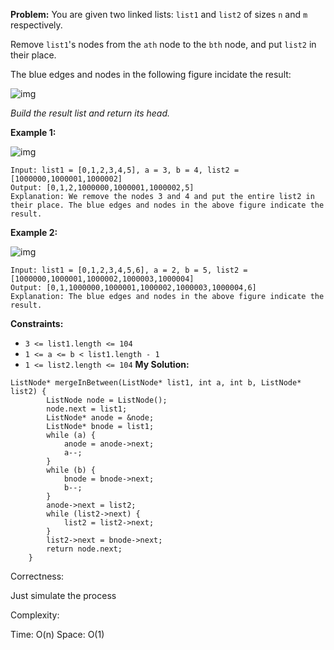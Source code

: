 **Problem:**
You are given two linked lists: `list1` and `list2` of sizes `n` and `m` respectively.

Remove `list1`'s nodes from the `ath` node to the `bth` node, and put `list2` in their place.

The blue edges and nodes in the following figure incidate the result:

![img](https://assets.leetcode.com/uploads/2020/11/05/fig1.png)

*Build the result list and return its head.*

 

**Example 1:**

![img](https://assets.leetcode.com/uploads/2020/11/05/merge_linked_list_ex1.png)

```
Input: list1 = [0,1,2,3,4,5], a = 3, b = 4, list2 = [1000000,1000001,1000002]
Output: [0,1,2,1000000,1000001,1000002,5]
Explanation: We remove the nodes 3 and 4 and put the entire list2 in their place. The blue edges and nodes in the above figure indicate the result.
```

**Example 2:**

![img](https://assets.leetcode.com/uploads/2020/11/05/merge_linked_list_ex2.png)

```
Input: list1 = [0,1,2,3,4,5,6], a = 2, b = 5, list2 = [1000000,1000001,1000002,1000003,1000004]
Output: [0,1,1000000,1000001,1000002,1000003,1000004,6]
Explanation: The blue edges and nodes in the above figure indicate the result.
```

 

**Constraints:**

- `3 <= list1.length <= 104`
- `1 <= a <= b < list1.length - 1`
- `1 <= list2.length <= 104`
**My Solution:**
```
ListNode* mergeInBetween(ListNode* list1, int a, int b, ListNode* list2) {
        ListNode node = ListNode();
        node.next = list1;
        ListNode* anode = &node;
        ListNode* bnode = list1;
        while (a) {
            anode = anode->next;
            a--;
        }
        while (b) {
            bnode = bnode->next;
            b--;
        }
        anode->next = list2;
        while (list2->next) {
            list2 = list2->next;
        }
        list2->next = bnode->next;
        return node.next;
    }
```
Correctness:

Just simulate the process

Complexity:

Time: O(n)
Space: O(1)